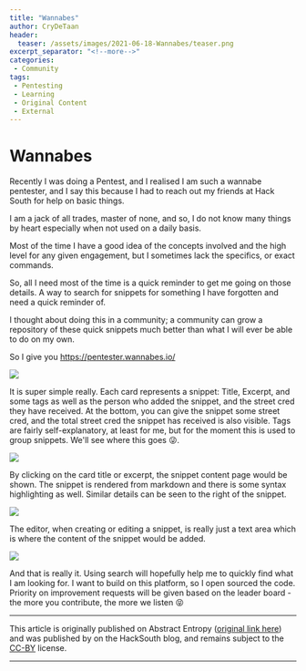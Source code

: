 ```yaml
---
title: "Wannabes"
author: CryDeTaan
header:
  teaser: /assets/images/2021-06-18-Wannabes/teaser.png
excerpt_separator: "<!--more-->"
categories:
 - Community
tags:
 - Pentesting
 - Learning
 - Original Content
 - External
---
```


# Wannabes

Recently I was doing a Pentest, and I realised I am such a wannabe pentester, and I say this because I had to reach out my friends at Hack South for help on basic things.

<!--more-->

I am a jack of all trades, master of none, and so, I do not know many things by heart especially when not used on a
daily basis.

Most of the time I have a good idea of the concepts involved and the high level for any given engagement, but I
sometimes lack the specifics, or exact commands.

So, all I need most of the time is a quick reminder to get me going on those details. A way to search for snippets for
something I have forgotten and need a quick reminder of.

I thought about doing this in a community; a community can grow a repository of these quick snippets much better than
what I will ever be able to do on my own.

So I give you https://pentester.wannabes.io/

![](https://abstractentropy.com/content/images/2021/06/image-2.png)

It is super simple really. Each card represents a snippet: Title, Excerpt, and some tags as well as the person who added
the snippet, and the street cred they have received. At the bottom, you can give the snippet some street cred, and the
total street cred the snippet has received is also visible. Tags are fairly self-explanatory, at least for me, but for
the moment this is used to group snippets. We'll see where this goes 😜.

![](https://abstractentropy.com/content/images/2021/06/image-3.png)

By clicking on the card title or excerpt, the snippet content page would be shown. The snippet is rendered from markdown
and there is some syntax highlighting as well. Similar details can be seen to the right of the snippet.

![](https://abstractentropy.com/content/images/2021/06/image-4.png)

The editor, when creating or editing a snippet, is really just a text area which is where the content of the snippet
would be added.

![](https://abstractentropy.com/content/images/2021/06/image-6.png)

And that is really it. Using search will hopefully help me to quickly find what I am looking for. I want to build on
this platform, so I open sourced the code. Priority on improvement requests will be given based on the leader board -
the more you contribute, the more we listen 😝

___
<p>This article is originally published on Abstract Entropy (<a href="https://abstractentropy.com/wannabes/" target="_blank">original link here</a>) and was published by on the HackSouth blog, and remains subject to the <a href="https://creativecommons.org/licenses/by/2.0/legalcode">CC-BY</a> license.</p>

___
